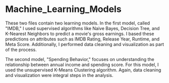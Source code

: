 # Machine_Learning_Models
These two files contain two learning models. In the first model, called "IMDB," I used supervised algorithms like Naive Bayes, Decision Tree, and K-Nearest Neighbors to predict a movie's gross earnings. I based these predictions on attributes such as IMDB Rating, Release Year, Runtime, and Meta Score. Additionally, I performed data cleaning and visualization as part of the process.

The second model, "Spending Behavior," focuses on understanding the relationship between annual income and spending score. For this model, I used the unsupervised K-Means Clustering algorithm. Again, data cleaning and visualization were integral steps in the analysis.
